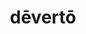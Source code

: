 ---
title: dēvertō
meaning: to turn aside
pos: verb
inf: dēvertere
secondppstem: dēvert
infend: ere
conjugation: third
six: y
---